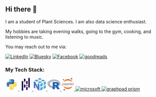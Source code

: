 
## Hi there 👋


I am a student of Plant Sciences. I am also data science enthusiast. 

My hobbies are taking evening walks, going to the gym, cooking, and listening to music.

You may reach out to me via:


[![LinkedIn](https://img.shields.io/badge/LinkedIn-0077B5?style=for-the-badge&logo=linkedin&logoColor=white)](https://www.linkedin.com/in/moazzam372/)
[![Bluesky](https://img.shields.io/badge/Bluesky-0077B5?style=for-the-badge&logo=Bluesky&logoColor=white)](https://bsky.app/profile/muhammadmh.bsky.social)
[![Facebook](https://img.shields.io/badge/Facebook-0077B5?style=for-the-badge&logo=Facebook&logoColor=white)](https://www.facebook.com/profile.php?id=100036990192783)
[![goodreads](https://img.shields.io/badge/goodreads-0077B5?style=for-the-badge&logo=goodreads&logoColor=white)](https://www.goodreads.com/user/show/64942621-muhammad-moazzam-hussain)


<h3 align="left">My Tech Stack:</h3>
<p align="left">
  <a href="https://www.python.org" target="_blank" rel="noreferrer"> <img src="https://raw.githubusercontent.com/devicons/devicon/master/icons/python/python-original.svg" alt="python" width="40" height="40"/> </a>
  <a href="https://pandas.pydata.org/" target="_blank" rel="noreferrer"> <img src="https://raw.githubusercontent.com/devicons/devicon/2ae2a900d2f041da66e950e4d48052658d850630/icons/pandas/pandas-original.svg" alt="pandas" width="40" height="40"/> </a>
  <a href="https://numpy.org/" target="_blank" rel="noreferrer"> <img src="https://raw.githubusercontent.com/devicons/devicon/master/icons/numpy/numpy-original.svg" alt="numpy" width="40" height="40"/> </a>
  <a href="https://www.r-project.org/" target="_blank" rel="noreferrer"> <img src="https://raw.githubusercontent.com/devicons/devicon/master/icons/r/r-original.svg" alt="r" width="40" height="40"/> </a>
  <a href="https://jupyter.org/" target="_blank" rel="noreferrer"> <img src="https://raw.githubusercontent.com/devicons/devicon/master/icons/jupyter/jupyter-original-wordmark.svg" alt="jupyter" width="40" height="40"/> </a>
  <!-- Microsoft -->
  <a href="https://www.microsoft.com" target="_blank" rel="noreferrer">
    <img src="https://upload.wikimedia.org/wikipedia/commons/4/44/Microsoft_logo.svg" alt="microsoft" width="40" height="40"/>
  </a>

  <!-- GraphPad Prism -->
  <a href="https://www.graphpad.com/scientific-software/prism/" target="_blank" rel="noreferrer">
    <img src="https://upload.wikimedia.org/wikipedia/en/d/d7/GraphPad_Prism_logo.svg" alt="graphpad prism" width="40" height="40"/>
  </a>



